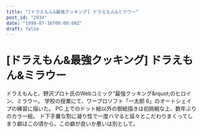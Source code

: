 ```yaml
---
title: "[ドラえもん&最強クッキング] ドラえもん&ミラウー"
post_id: "2934"
date: "1999-07-16T00:00:00Z"
draft: false
---
```


# [ドラえもん&最強クッキング] ドラえもん&ミラウー

ドラえもんと、野沢プロト氏のWebコミック“最強クッキング&rquot;のヒロイン、ミラウー。 学校の授業にて、ワープロソフト「一太郎 6」のオートシェイプの練習に描いた。 PC 上でのドット絵以外の御絵描きは初挑戦な上、数年ぶりのカラー絵。 ド下手糞な割に凝り性で一度ハマると延々とこだわりまくってしまう癖はこの頃から。この癖が良いか悪いは別として。
